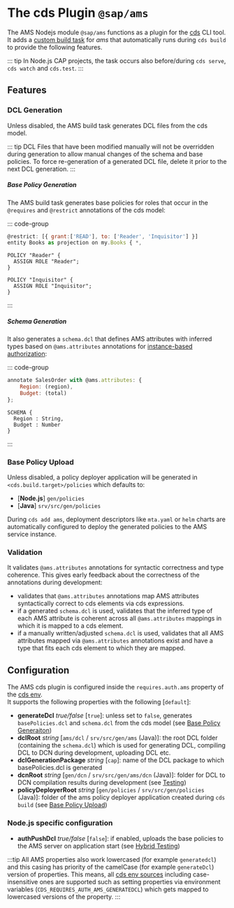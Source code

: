 # The cds Plugin `@sap/ams`

The AMS Nodejs module `@sap/ams` functions as a plugin for the [cds](https://cap.cloud.sap/docs/tools/cds-cli) CLI tool.
It adds a [custom build task](https://cap.cloud.sap/docs/guides/deployment/custom-builds#custom-build-plugins) for *ams* that automatically runs during `cds build` to provide the following features.

::: tip
In Node.js CAP projects, the task occurs also before/during `cds serve`, `cds watch` and `cds.test`.
:::

## Features

### DCL Generation
Unless disabled, the AMS build task generates DCL files from the cds model.


::: tip
DCL Files that have been modified manually will not be overridden during generation to allow manual changes of the schema and base policies. To force re-generation of a generated DCL file, delete it prior to the next DCL generation.
:::

##### Base Policy Generation
The AMS build task generates base policies for roles that occur in the `@requires` and `@restrict` annotations of the cds model:

::: code-group
```js [BookService.cds]
@restrict: [{ grant:['READ'], to: ['Reader', 'Inquisitor'] }]
entity Books as projection on my.Books { *,
```

```dcl [basePolicies.dcl]
POLICY "Reader" {
  ASSIGN ROLE "Reader";
}

POLICY "Inquisitor" {
  ASSIGN ROLE "Inquisitor";
}
```
:::

##### Schema Generation
It also generates a `schema.dcl` that defines AMS attributes with inferred types based on `@ams.attributes` annotations for [instance-based authorization](/CAP/InstanceBasedAuthorization):

::: code-group
```js [SalesOrderService.cds]
annotate SalesOrder with @ams.attributes: {
    Region: (region),
    Budget: (total)
};
```

```dcl [schema.dcl]
SCHEMA {
  Region : String,
  Budget : Number
}
```
:::

### Base Policy Upload
Unless disabled, a policy deployer application will be generated in `<cds.build.target>/policies` which defaults to:

- [**Node.js**] `gen/policies`
- [**Java**] `srv/src/gen/policies`

During `cds add ams`, deployment descriptors like `mta.yaml` or `helm` charts are automatically configured to deploy the generated policies to the AMS service instance.

### Validation
It validates `@ams.attributes` annotations for syntactic correctness and type coherence. This gives early feedback about the correctness of the annotations during development:

- validates that `@ams.attributes` annotations map AMS attributes syntactically correct to cds elements via cds expressions.
- if a generated `schema.dcl` is used, validates that the inferred type of each AMS attribute is coherent across all `@ams.attributes` mappings in which it is mapped to a cds element.
- if a manually written/adjusted `schema.dcl` is used, validates that all AMS attributes mapped via `@ams.attributes` annotations exist and have a type that fits each cds element to which they are mapped.

## Configuration
The AMS cds plugin is configured inside the `requires.auth.ams` property of the [cds env](https://cap.cloud.sap/docs/node.js/cds-env#project-settings).\
It supports the following properties with the following [`default`]:

- **generateDcl** *true/false* [`true`]: unless set to `false`, generates `basePolicies.dcl` and `schema.dcl` from the cds model (see [Base Policy Generaiton](#base-policy-generation))
- **dclRoot** *string* [`ams/dcl` / `srv/src/gen/ams` (Java)]: the root DCL folder (containing the `schema.dcl`) which is used for generating DCL, compiling DCL to DCN during development, uploading DCL etc.
- **dclGenerationPackage** *string* [`cap`]: name of the DCL package to which basePolicies.dcl is generated
- **dcnRoot** *string* [`gen/dcn` / `srv/src/gen/ams/dcn` (Java)]:  folder for DCL to DCN compilation results during development (see [Testing](/Authorization/Testing#compiling-dcl-to-dcn))
- **policyDeployerRoot** *string* [`gen/policies` / `srv/src/gen/policies` (Java)]:  folder of the ams policy deployer application created during `cds build` (see [Base Policy Upload](#base-policy-upload))

### Node.js specific configuration
- **authPushDcl** *true/false* [`false`]:  if enabled, uploads the base policies to the AMS server on application start (see [Hybrid Testing](https://cap.cloud.sap/docs/advanced/hybrid-testing))

:::tip
All AMS properties also work lowercased (for example `generatedcl`) and this casing has priority of the camelCase (for example `generateDcl`) version of properties. This means, all [cds env sources](https://cap.cloud.sap/docs/node.js/cds-env#sources-for-cds-env) including case-insensitive ones are supported such as setting properties via environment variables (`CDS_REQUIRES_AUTH_AMS_GENERATEDCL`) which gets mapped to lowercased versions of the property. 
:::